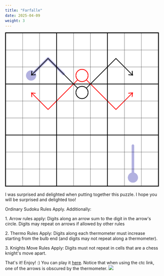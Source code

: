 ```yaml
---
title: "Farfalle"
date: 2025-04-09
weight: 3
---
```

<img src="featured.png" alt="Puzzle Image">


<p>I was surprised and delighted when putting together this puzzle. I hope you will be surprised and delighted too!</p>
<p>
Ordinary Sudoku Rules Apply. Additionally:
</p>
<p>
1. Arrow rules apply: Digits along an arrow sum to the digit in the arrow's circle. Digits may repeat on arrows if allowed by other rules
</p>
<p>
2. Thermo Rules Apply: Digits along each thermometer must increase starting from the bulb end (and digits may not repeat along a thermometer).
</p>
<p>
3. Knights Move Rules Apply: Digits must not repeat in cells that are a chess knight's move apart.
</p>
<p>That's it! Enjoy! :)
You can play it <a href="https://tinyurl.com/farfallePuzzle">here</a>.
Notice that when using the ctc link, one of the arrows is obscured by the thermometer.

<img src="/Dateien/bild.php?data=8ca351d9-21243-30303043374b2d31"/>
</p>